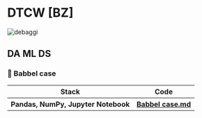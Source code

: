 <h1>DTCW [BZ] </h1>

<img src="https://github.com/user-attachments/assets/c656a439-0c04-4655-99c3-a229f5ea1ff7" alt="debaggi">

<h2>DA ML DS</h2>


<!DOCTYPE html>
<html>
<body>

<h3>💼 Babbel case</h3>
<table style="width:100%">
  <tr>
    <th>Stack</th>
    <th>Code</th>
  </tr>
  <tr>
    <th>Pandas, NumPy, Jupyter Notebook</th>
    <th><a href='https://github.com/debaggi/DTCW-BZ-DA-ML-DS/blob/main/Babbel%20case.md'>Babbel case.md</a></th>
  </tr>
</table>
</body>
</html>

